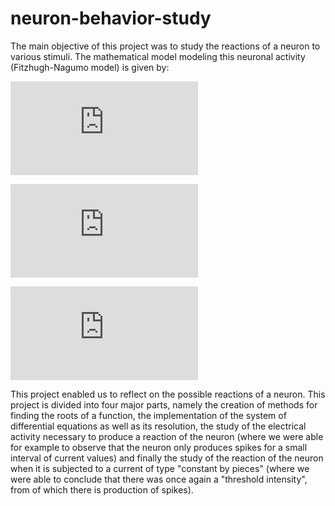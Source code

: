 # neuron-behavior-study
 
 The main objective of this project was to study the reactions of a neuron to various stimuli. The mathematical model modeling this neuronal activity (Fitzhugh-Nagumo model) is given by:

![equation](https://latex.codecogs.com/gif.latex?%5Cfrac%7BdV%7D%7Bdt%7D%3DV%3D%5Cfrac%7BV%5E%7B3%7D%7D%7B3%7D-n%5E%7B2%7D&plus;I_%20%7Bapp%7D)

![equation](https://latex.codecogs.com/gif.latex?%5Cfrac%7Bdn%7D%7Bdt%7D%3DV%3D%5Cepsilon%28n_%7B%5Cinfty%7D%28V%29&plus;n_%7B0%7D-n%29)

![equation](https://latex.codecogs.com/gif.latex?n_%7B%5Cinfty%7D%28V%29%3D%5Cfrac%7B2%7D%7B1&plus;e%5E%7B-5V%7D%7D)

This project enabled us to reflect on the possible reactions of a neuron. This project is divided into four major parts,  namely the creation of methods for finding the roots of a function, the implementation of the system of differential equations as well as its resolution, the study of the electrical activity necessary to produce a reaction of the neuron (where we were able for example to observe that the neuron only produces spikes for a small interval of current values) and finally the study of the reaction of the neuron when it is subjected to a current of type "constant by pieces" (where we were able to conclude that there was once again a "threshold intensity", from of which there is production of spikes).
